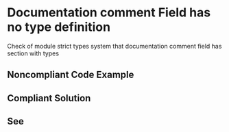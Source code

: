 # Documentation comment Field has no type definition

Check of module strict types system that documentation comment field has section with types

## Noncompliant Code Example

## Compliant Solution

## See

